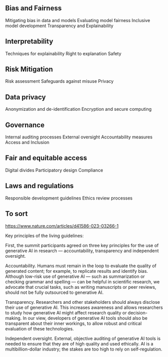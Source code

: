 ## Bias and Fairness

Mitigating bias in data and models
Evaluating model fairness
Inclusive model development
Transparency and Explainability

## Interpretability
Techniques for explainability
Right to explanation
Safety

## Risk Mitigation
Risk assessment
Safeguards against misuse
Privacy

## Data privacy 
Anonymization and de-identification
Encryption and secure computing

## Governance

Internal auditing processes
External oversight
Accountability measures
Access and Inclusion

## Fair and equitable access

Digital divides
Participatory design
Compliance

## Laws and regulations
Responsible development guidelines
Ethics review processes

## To sort
https://www.nature.com/articles/d41586-023-03266-1 

Key principles of the living guidelines:

First, the summit participants agreed on three key principles for the use of generative AI in research — accountability, transparency and independent oversight.

Accountability. Humans must remain in the loop to evaluate the quality of generated content; for example, to replicate results and identify bias. Although low-risk use of generative AI — such as summarization or checking grammar and spelling — can be helpful in scientific research, we advocate that crucial tasks, such as writing manuscripts or peer reviews, should not be fully outsourced to generative AI.

Transparency. Researchers and other stakeholders should always disclose their use of generative AI. This increases awareness and allows researchers to study how generative AI might affect research quality or decision-making. In our view, developers of generative AI tools should also be transparent about their inner workings, to allow robust and critical evaluation of these technologies.

Independent oversight. External, objective auditing of generative AI tools is needed to ensure that they are of high quality and used ethically. AI is a multibillion-dollar industry; the stakes are too high to rely on self-regulation.
